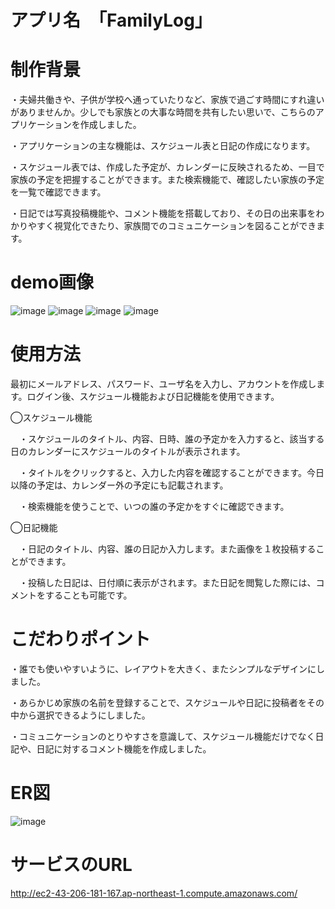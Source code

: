 # アプリ名　「FamilyLog」


# 制作背景
・夫婦共働きや、子供が学校へ通っていたりなど、家族で過ごす時間にすれ違いがありませんか。少しでも家族との大事な時間を共有したい思いで、こちらのアプリケーションを作成しました。

・アプリケーションの主な機能は、スケジュール表と日記の作成になります。

・スケジュール表では、作成した予定が、カレンダーに反映されるため、一目で家族の予定を把握することができます。また検索機能で、確認したい家族の予定を一覧で確認できます。

・日記では写真投稿機能や、コメント機能を搭載しており、その日の出来事をわかりやすく視覚化できたり、家族間でのコミュニケーションを図ることができます。


# demo画像
![image](https://user-images.githubusercontent.com/110988972/212349475-4a8be7dd-d84c-43a0-89a1-68c298cb391a.png)
![image](https://user-images.githubusercontent.com/110988972/212349022-150aaa33-a0cc-4f72-acfd-3576ddad53c3.png)
![image](https://user-images.githubusercontent.com/110988972/212349183-dd8a38ff-9b19-496f-95c0-b55ef6dd7010.png)
![image](https://user-images.githubusercontent.com/110988972/212869069-e39589b8-7e65-4a3c-bdf2-4c9f491b434e.png)

# 使用方法
最初にメールアドレス、パスワード、ユーザ名を入力し、アカウントを作成します。ログイン後、スケジュール機能および日記機能を使用できます。

◯スケジュール機能


 　・スケジュールのタイトル、内容、日時、誰の予定かを入力すると、該当する日のカレンダーにスケジュールのタイトルが表示されます。 

　・タイトルをクリックすると、入力した内容を確認することができます。今日以降の予定は、カレンダー外の予定にも記載されます。


　・検索機能を使うことで、いつの誰の予定かをすぐに確認できます。

◯日記機能
　
 
 
 
 　・日記のタイトル、内容、誰の日記か入力します。また画像を１枚投稿することができます。
 
 
 
 　・投稿した日記は、日付順に表示がされます。また日記を閲覧した際には、コメントをすることも可能です。

# こだわりポイント
・誰でも使いやすいように、レイアウトを大きく、またシンプルなデザインにしました。
 
・あらかじめ家族の名前を登録することで、スケジュールや日記に投稿者をその中から選択できるようにしました。
 
・コミュニケーションのとりやすさを意識して、スケジュール機能だけでなく日記や、日記に対するコメント機能を作成しました。
 
# ER図
![image](https://user-images.githubusercontent.com/110988972/213737031-651aa556-80cf-418d-989d-43189db02076.png)

# サービスのURL
http://ec2-43-206-181-167.ap-northeast-1.compute.amazonaws.com/
